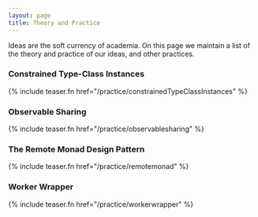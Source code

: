 ```yaml
---
layout: page
title: Theory and Practice
---
```

Ideas are the soft currency of academia. On this page we maintain a list of
the theory and practice of our ideas, and other practices. 

### Constrained Type-Class Instances

{% include teaser.fn href="/practice/constrainedTypeClassInstances" %}

### Observable Sharing

{% include teaser.fn href="/practice/observablesharing" %}

### The Remote Monad Design Pattern

{% include teaser.fn href="/practice/remotemonad" %}

### Worker Wrapper

{% include teaser.fn href="/practice/workerwrapper" %}


